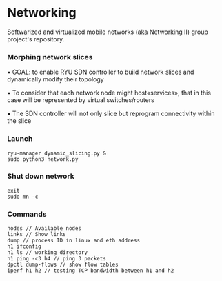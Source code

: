 # Networking
Softwarized and virtualized mobile networks (aka Networking II) group project's repository.

### Morphing network slices

• GOAL: to enable RYU SDN controller to build network slices and dynamically modify their topology

• To consider that each network node might host«services», that in this case will be represented by virtual switches/routers

• The SDN controller will not only slice but reprogram connectivity within the slice

### Launch
````
ryu-manager dynamic_slicing.py &
sudo python3 network.py
````
### Shut down network
````
exit
sudo mn -c
````
### Commands
````
nodes // Available nodes
links // Show links
dump // process ID in linux and eth address
h1 ifconfig 
h1 ls // working directory
h1 ping -c3 h4 // ping 3 packets
dpctl dump-flows // show flow tables
iperf h1 h2 // testing TCP bandwidth between h1 and h2
````





